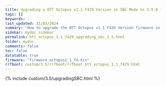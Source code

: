 ```yaml
---
title: Upgrading a BTT Octopus v1.1 F429 Version in SBC Mode to 3.5.0 from earlier versions in RRF 3.5.0 Onwards
tags: []
keywords: 
last_updated: 31/03/2024
summary: "How to upgrade the BTT Octopus v1.1 F429 Version firmware in SBC Mode"
sidebar: mydoc_sidebar
permalink: btt_octopus_1.1_f429_upgrading_sbc_3_5.html
folder: mydoc
comments: false
toc: false
datatable: true
firmware: "firmware_octopus1_1_f4.bin"
rrfboot: custom/3.5/rrfboot/rrfboot_btt_octopus_1.1_f429.html
---
```


{% include custom/3.5/upgradingSBC.html %}
